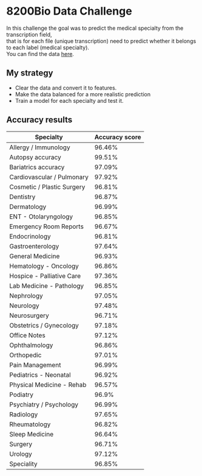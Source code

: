 # 8200Bio Data Challenge
In this challenge the goal was to predict the medical specialty from the transcription field, <br/>
that is for each file (unique transcription) need to predict whether it belongs to each label (medical specialty).<br/>
You can find the data [here](https://github.com/itsikshteinberger/8200Bio-Data-Challenge/blob/master/Data/data.csv).

## My strategy
* Clear the data and convert it to features.
* Make the data balanced for a more realistic prediction
* Train a model for each specialty and test it.

## Accuracy results
Specialty  | Accuracy score
------------- | -------------
Allergy / Immunology  | 96.46%
Autopsy accuracy  | 99.51%
Bariatrics accuracy  | 97.09%
Cardiovascular / Pulmonary  | 97.92%
Cosmetic / Plastic Surgery  | 96.81%
Dentistry  | 96.87%
Dermatology  | 96.99%
ENT - Otolaryngology  | 96.85%
Emergency Room Reports  | 96.67%
Endocrinology  | 96.81%
Gastroenterology  | 97.64%
General Medicine  | 96.93%
Hematology - Oncology  | 96.86%
Hospice - Palliative Care  | 97.36%
Lab Medicine - Pathology  | 96.85%
Nephrology  | 97.05%
Neurology  | 97.48%
Neurosurgery  | 96.71%
Obstetrics / Gynecology  | 97.18% 
Office Notes  | 97.12%
Ophthalmology  | 96.86%
Orthopedic  | 97.01%
Pain Management  | 96.99%
Pediatrics - Neonatal  | 96.92%
Physical Medicine - Rehab  | 96.57%
Podiatry  | 96.9%
Psychiatry / Psychology  | 96.99%
Radiology  | 97.65%
Rheumatology  | 96.82%
Sleep Medicine  | 96.64%
Surgery  | 96.71%
Urology  | 97.12%
Speciality  | 96.85%
